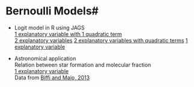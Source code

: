 # Bernoulli Models#

* Logit model in R using JAGS  
        [1 explanatory variable with 1 quadratic term](https://github.com/RafaelSdeSouza/ADA8/tree/master/Bernoulli/Ex1_Bernoulli_x1_quadratic.R)  
        [2 explanatory variables](https://github.com/RafaelSdeSouza/ADA8/tree/master/Normal/Bernoulli/Ex2_Bernoulli_x1_x2.R)
        [2 explanatory variables with quadratic terms](https://github.com/RafaelSdeSouza/ADA8/tree/master/Normal/Bernoulli/Ex3_Bernoulli_x1_x2_quadratic.R) 
        [1 explanatory variable](https://github.com/RafaelSdeSouza/ADA8/tree/master/Bernoulli/Ex4_Bernoulli_JAGS_x1.R) 
 
* Astronomical application  
        Relation between star formation and molecular fraction  
        [1 explanatory variable](https://github.com/RafaelSdeSouza/ADA8/tree/master/Normal/Bernoulli/Ex5_Bernoulli_JAGS_SFR.R)  
        Data from [Biffi and Maio, 2013](http://adsabs.harvard.edu/cgi-bin/bib_query?arXiv:1309.2283)  
        
